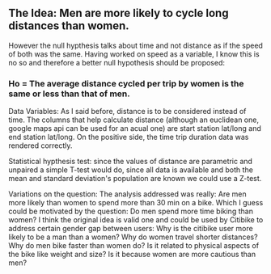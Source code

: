 ## The Idea: Men are more likely to cycle long distances than women.

However the null hypthesis talks about time and not distance as if the speed of both was the same. Having worked on speed as a variable, I know this is no so and therefore a better null hypothesis should be proposed:

### Ho = The average distance cycled per trip by women is the same or less than that of men.

Data Variables: As I said before, distance is to be considered instead of time. The columns that help calculate distance (although an euclidean one, google maps api can be used for an acual one) are start station lat/long and end station lat/long. On the positive side, the time trip duration data was rendered correctly.

Statistical hypthesis test: since the values of distance are parametric and unpaired a simple T-test would do, since all data is available and both the mean and standard deviation's population are known we could use a Z-test.

Variations on the question: The analysis addressed was really: Are men more likely than women to spend more than 30 min on a bike. Which I guess could be motivated by the question: Do men spend more time biking than women? I think the original idea is valid one and could be used by Citibike to address certain gender gap between users: Why is the citibike user more likely to be a man than a women? Why do women
travel shorter distances? Why do men bike faster than women do? Is it related to physical aspects of the bike like weight and size? Is it because women are more cautious than men?


